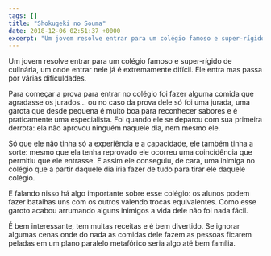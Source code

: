 ```yaml
---
tags: []
title: "Shokugeki no Souma"
date: 2018-12-06 02:51:37 +0000
excerpt: "Um jovem resolve entrar para um colégio famoso e super-rígido de culinária, um onde entrar nele já é extremamente difícil. Ele entra mas..."
---
```


Um jovem resolve entrar para um colégio famoso e super-rígido de culinária, um onde entrar nele já é extremamente difícil. Ele entra mas passa por várias dificuldades.

Para começar a prova para entrar no colégio foi fazer alguma comida que agradasse os jurados… ou no caso da prova dele só foi uma jurada, uma garota que desde pequena é muito boa para reconhecer sabores e é praticamente uma especialista. Foi quando ele se deparou com sua primeira derrota: ela não aprovou ninguém naquele dia, nem mesmo ele.

Só que ele não tinha só a experiência e a capacidade, ele também tinha a sorte: mesmo que ela tenha reprovado ele ocorreu uma coincidência que permitiu que ele entrasse. E assim ele conseguiu, de cara, uma inimiga no colégio que a partir daquele dia iria fazer de tudo para tirar ele daquele colégio.

E falando nisso há algo importante sobre esse colégio: os alunos podem fazer batalhas uns com os outros valendo trocas equivalentes. Como esse garoto acabou arrumando alguns inimigos a vida dele não foi nada fácil.

É bem interessante, tem muitas receitas e é bem divertido. Se ignorar algumas cenas onde do nada as comidas dele fazem as pessoas ficarem peladas em um plano paralelo metafórico seria algo até bem família.